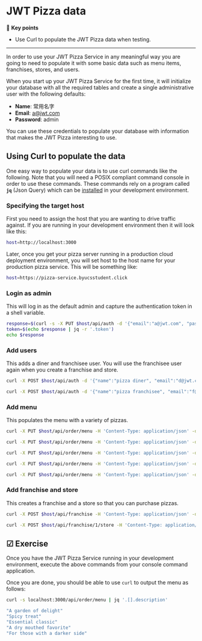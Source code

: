# JWT Pizza data

🔑 **Key points**

- Use Curl to populate the JWT Pizza data when testing.

---

In order to use your JWT Pizza Service in any meaningful way you are going to need to populate it with some basic data such as menu items, franchises, stores, and users.

When you start up your JWT Pizza Service for the first time, it will initialize your database with all the required tables and create a single administrative user with the following defaults:

- **Name**: 常用名字
- **Email**: a@jwt.com
- **Password**: admin

You can use these credentials to populate your database with information that makes the JWT Pizza interesting to use.

## Using Curl to populate the data

One easy way to populate your data is to use curl commands like the following. Note that you will need a POSIX compliant command console in order to use these commands. These commands rely on a program called **`jq`** (Json Query) which can be [installed](https://jqlang.github.io/jq/download/) in your development environment.

### Specifying the target host

First you need to assign the host that you are wanting to drive traffic against. If you are running in your development environment then it will look like this:

```sh
host=http://localhost:3000
```

Later, once you get your pizza server running in a production cloud deployment environment, you will set host to the host name for your production pizza service. This will be something like:

```sh
host=https://pizza-service.byucsstudent.click
```

### Login as admin

This will log in as the default admin and capture the authentication token in a shell variable.

```sh
response=$(curl -s -X PUT $host/api/auth -d '{"email":"a@jwt.com", "password":"admin"}' -H 'Content-Type: application/json')
token=$(echo $response | jq -r '.token')
echo $response
```

### Add users

This adds a diner and franchisee user. You will use the franchisee user again when you create a franchise and store.

```sh
curl -X POST $host/api/auth -d '{"name":"pizza diner", "email":"d@jwt.com", "password":"diner"}' -H 'Content-Type: application/json'

curl -X POST $host/api/auth -d '{"name":"pizza franchisee", "email":"f@jwt.com", "password":"franchisee"}' -H 'Content-Type: application/json'
```

### Add menu

This populates the menu with a variety of pizzas.

```sh
curl -X PUT $host/api/order/menu -H 'Content-Type: application/json' -d '{ "title":"Veggie", "description": "A garden of delight", "image":"pizza1.png", "price": 0.0038 }'  -H "Authorization: Bearer $token"

curl -X PUT $host/api/order/menu -H 'Content-Type: application/json' -d '{ "title":"Pepperoni", "description": "Spicy treat", "image":"pizza2.png", "price": 0.0042 }'  -H "Authorization: Bearer $token"

curl -X PUT $host/api/order/menu -H 'Content-Type: application/json' -d '{ "title":"Margarita", "description": "Essential classic", "image":"pizza3.png", "price": 0.0042 }'  -H "Authorization: Bearer $token"

curl -X PUT $host/api/order/menu -H 'Content-Type: application/json' -d '{ "title":"Crusty", "description": "A dry mouthed favorite", "image":"pizza4.png", "price": 0.0028 }'  -H "Authorization: Bearer $token"

curl -X PUT $host/api/order/menu -H 'Content-Type: application/json' -d '{ "title":"Charred Leopard", "description": "For those with a darker side", "image":"pizza5.png", "price": 0.0099 }'  -H "Authorization: Bearer $token"
```

### Add franchise and store

This creates a franchise and a store so that you can purchase pizzas.

```sh
curl -X POST $host/api/franchise -H 'Content-Type: application/json' -d '{"name": "pizzaPocket", "admins": [{"email": "f@jwt.com"}]}'  -H "Authorization: Bearer $token"

curl -X POST $host/api/franchise/1/store -H 'Content-Type: application/json' -d '{"franchiseId": 1, "name":"SLC"}'  -H "Authorization: Bearer $token"
```

## ☑ Exercise

Once you have the JWT Pizza Service running in your development environment, execute the above commands from your console command application.

Once you are done, you should be able to use `curl` to output the menu as follows:

```sh
curl -s localhost:3000/api/order/menu | jq '.[].description'

"A garden of delight"
"Spicy treat"
"Essential classic"
"A dry mouthed favorite"
"For those with a darker side"
```
